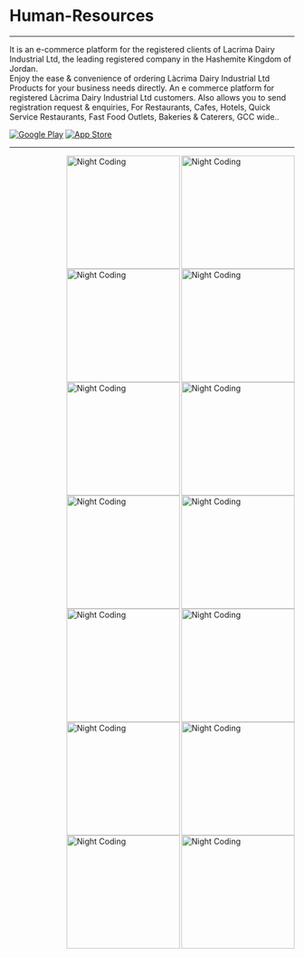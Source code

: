 # Human-Resources

<hr>

It is an e-commerce platform for the registered clients of Lacrima Dairy Industrial Ltd, the leading registered company in the Hashemite Kingdom of Jordan.<br />
Enjoy the ease & convenience of ordering Làcrima Dairy Industrial Ltd Products for your business needs directly. An e commerce platform for registered Làcrima Dairy Industrial Ltd customers. Also allows you to send registration request & enquiries,
For Restaurants, Cafes, Hotels, Quick Service Restaurants, Fast Food Outlets, Bakeries & Caterers, GCC wide..
<p><a href="https://play.google.com/store/apps/details?id=com.Lacrima.lacrima" target="_blank"><img alt="Google Play" src="https://img.shields.io/badge/Get%20it%20on%20google%20play-blue.svg?style=for-the-badge&logo=google-play" /></a> <a href="https://play.google.com/store/apps/details?id=com.Lacrima.lacrima" target="_blank"><img alt="App Store" src="https://img.shields.io/badge/Get%20it%20on%20app%20store-black.svg?style=for-the-badge&logo=app-store&logoColor=white" /></a><p>

<hr>


<img alt="Night Coding" width="200" src="https://github.com/MFaramawy/Human-Resources/blob/master/1.png" align="right"/>
<img alt="Night Coding" width="200" src="https://github.com/MFaramawy/Human-Resources/blob/master/2.png" align="right"/>  
<img alt="Night Coding" width="200" src="https://github.com/MFaramawy/Human-Resources/blob/master/3.png" align="right"/>  
<img alt="Night Coding" width="200" src="https://github.com/MFaramawy/Human-Resources/blob/master/4.png" align="right"/> 
<img alt="Night Coding" width="200" src="https://github.com/MFaramawy/Human-Resources/blob/master/5.png" align="right"/>  
<img alt="Night Coding" width="200" src="https://github.com/MFaramawy/Human-Resources/blob/master/6.png" align="right"/>  
<img alt="Night Coding" width="200" src="https://github.com/MFaramawy/Human-Resources/blob/master/7.png" align="right"/>
<img alt="Night Coding" width="200" src="https://github.com/MFaramawy/Human-Resources/blob/master/8.png" align="right"/>
<img alt="Night Coding" width="200" src="https://github.com/MFaramawy/Human-Resources/blob/master/9.png" align="right"/>  
<img alt="Night Coding" width="200" src="https://github.com/MFaramawy/Human-Resources/blob/master/10.png" align="right"/>  
<img alt="Night Coding" width="200" src="https://github.com/MFaramawy/Human-Resources/blob/master/11.png" align="right"/> 
<img alt="Night Coding" width="200" src="https://github.com/MFaramawy/Human-Resources/blob/master/12.png" align="right"/>  
<img alt="Night Coding" width="200" src="https://github.com/MFaramawy/Human-Resources/blob/master/13.png" align="right"/>  
<img alt="Night Coding" width="200" src="https://github.com/MFaramawy/Human-Resources/blob/master/14.png" align="right"/>

